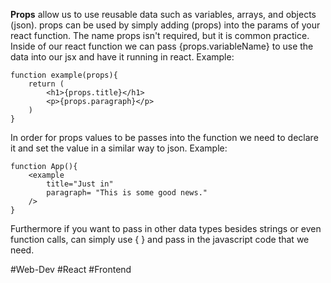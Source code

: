 **Props** allow us to use reusable data such as variables, arrays, and objects (json).
props can be used by simply adding (props) into the params of your react function. The name props isn't required, but it is common practice.
Inside of our react function we can pass {props.variableName} to use the data into our jsx and have it running in react.
Example:
```
function example(props){
	return (
		<h1>{props.title}</h1>
		<p>{props.paragraph}</p>
	)
}
```
In order for props values to be passes into the function we need to declare it and set the value in a similar way to json.
Example:
```
function App(){
	<example 
		title="Just in"
		paragraph= "This is some good news."
	/>
}
```
Furthermore if you want to pass in other data types besides strings or even function calls, can simply use { } and pass in the javascript code that we need. 

#Web-Dev #React #Frontend 